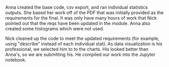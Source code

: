 Anna created the base code, csv export, and ran individual statistics outputs. 
She based her work off of the PDF that was initially provided as the requirements for the final. 
It was only have many hours of work that Nick pointed out that the reqs have been updated in the module. 
Anna also created some histograms which were not used.

Nick cleaned up the code to meet the updated requirements (for example, using "describe" instead of each individual stat). 
As data visualization is his professional, we selected him to to the charts.
His looked better than Anna's, so we are submitting his. He compiled our work into the Jupyter notebook. 
